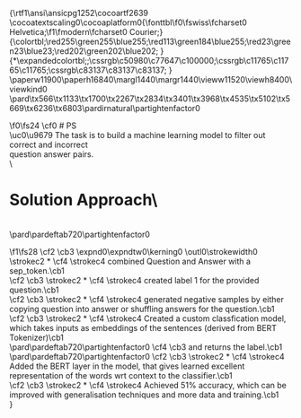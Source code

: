 {\rtf1\ansi\ansicpg1252\cocoartf2639
\cocoatextscaling0\cocoaplatform0{\fonttbl\f0\fswiss\fcharset0 Helvetica;\f1\fmodern\fcharset0 Courier;}
{\colortbl;\red255\green255\blue255;\red113\green184\blue255;\red23\green23\blue23;\red202\green202\blue202;
}
{\*\expandedcolortbl;;\cssrgb\c50980\c77647\c100000;\cssrgb\c11765\c11765\c11765;\cssrgb\c83137\c83137\c83137;
}
\paperw11900\paperh16840\margl1440\margr1440\vieww11520\viewh8400\viewkind0
\pard\tx566\tx1133\tx1700\tx2267\tx2834\tx3401\tx3968\tx4535\tx5102\tx5669\tx6236\tx6803\pardirnatural\partightenfactor0

\f0\fs24 \cf0 # PS\
\uc0\u9679  The task is to build a machine learning model to filter out correct and incorrect\
question answer pairs.\
\
# Solution Approach\
\
\pard\pardeftab720\partightenfactor0

\f1\fs28 \cf2 \cb3 \expnd0\expndtw0\kerning0
\outl0\strokewidth0 \strokec2 * \cf4 \strokec4 combined Question and Answer with a sep_token.\cb1 \
\cf2 \cb3 \strokec2 * \cf4 \strokec4 created label 1 for the provided question.\cb1 \
\cf2 \cb3 \strokec2 * \cf4 \strokec4 generated negative samples by either copying question into answer or shuffling answers for the question.\cb1 \
\cf2 \cb3 \strokec2 * \cf4 \strokec4 Created a custom classfication model, which takes inputs as embeddings of the sentences (derived from BERT Tokenizer)\cb1 \
\pard\pardeftab720\partightenfactor0
\cf4 \cb3 and returns the label.\cb1 \
\pard\pardeftab720\partightenfactor0
\cf2 \cb3 \strokec2 * \cf4 \strokec4 Added the BERT layer in the model, that gives learned excellent representation of the words wrt context to the classifier.\cb1 \
\cf2 \cb3 \strokec2 * \cf4 \strokec4 Achieved 51% accuracy, which can be improved with generalisation techniques and more data and training.\cb1 \
}